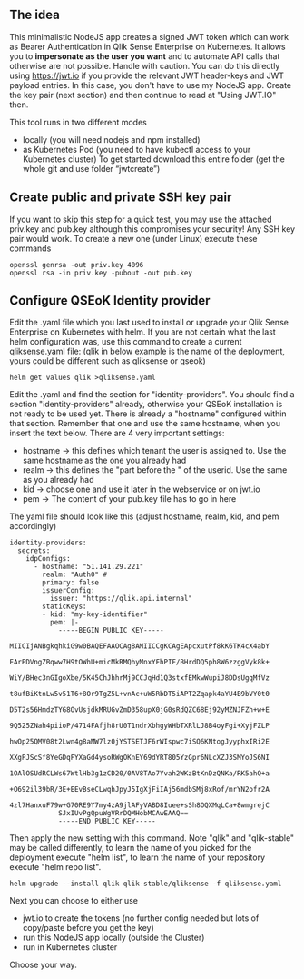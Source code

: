  ## The idea
This minimalistic NodeJS app creates a signed JWT token which can work as Bearer Authentication in Qlik Sense Enterprise on Kubernetes. It allows you to **impersonate as the user you want** and to automate API calls that otherwise are not possible. Handle with caution.
You can do this directly using https://jwt.io if you provide the relevant JWT header-keys and JWT payload entries. In this case, you don't have to use my NodeJS app. Create the key pair (next section) and then continue to read at "Using JWT.IO" then.

This tool runs in two different modes
 - locally (you will need nodejs and npm installed)
 - as Kubernetes Pod (you need to have kubectl access to your Kubernetes cluster)
To get started download this entire folder (get the whole git and use folder “jwtcreate”)

## Create public and private SSH key pair
If you want to skip this step for a quick test, you may use the attached priv.key and pub.key although this compromises your security!
Any SSH key pair would work. To create a new one (under Linux) execute these commands
```
openssl genrsa -out priv.key 4096
openssl rsa -in priv.key -pubout -out pub.key
```
## Configure QSEoK Identity provider
Edit the .yaml file which you last used to install or upgrade your Qlik Sense Enterprise on Kubernetes with helm. If you are not certain what the last helm configuration was, use this command to create a current qliksense.yaml file: (qlik in below example is the name of the deployment, yours could be different such as qliksense or qseok)
```
helm get values qlik >qliksense.yaml
``` 
Edit the .yaml and find the section for "identity-providers". You should find a section "identity-providers" already, otherwise your QSEoK installation is not ready to be used yet. There is already a "hostname" configured within that section. Remember that one and use the same hostname, when you insert the text below. There are 4 very important settings:
 * hostname -> this defines which tenant the user is assigned to. Use the same hostname as the one you already had 
 * realm -> this defines the "part before the \" of the userid. Use the same as you already had
 * kid -> choose one and use it later in the webservice or on jwt.io
 * pem -> The content of your pub.key file has to go in here

The yaml file should look like this (adjust hostname, realm, kid, and pem accordingly)
```
identity-providers:
  secrets:
    idpConfigs:
      - hostname: "51.141.29.221"
        realm: "Auth0" #
        primary: false
        issuerConfig:
          issuer: "https://qlik.api.internal"
        staticKeys:
        - kid: "my-key-identifier"
          pem: |-
            -----BEGIN PUBLIC KEY-----
            MIICIjANBgkqhkiG9w0BAQEFAAOCAg8AMIICCgKCAgEApcxutPf8kK6TK4cX4abY
            EArPDVngZBqww7H9tOWhU+micMkRMQhyMnxYFhPIF/BHrdDQ5ph8W6zzggVyk8k+
            WiY/BHec3nGIgoXbe/5K45ChJhhrMj9CCJqHd1Q3stxfEMkwWupiJ8DDsUgqMfVz
            t8ufBiKtnLw5v51T6+8Or9TgZ5L+vnAc+uW5RbDT5iAPT2Zqapk4aYU4B9bVY0t0
            D5T2s56HmdzTYG8OvUsjdkMRUGvZmD358upX0jG0sRdQZC68Ej92yMZNJFZh+w+E
            9Q525ZNah4piioP/4714FAfjh8rU0T1ndrXbhgyWHbTXRlLJ8B4oyFgi+XyjFZLP
            hwOp25QMV08t2Lwn4g8aMW7lz0jYSTSETJF6rWIspwc7iSQ6KNtogJyyphxIRi2E
            XXgPJScSf8YeGDqFYXaGd4ysoRWgOKnEY69dYRT805YzGpr6NLcXZJ3SMYoJS6NI
            1OAlOSUdRCLWs67WtlHb3g1zCD20/0AV8TAo7Yvah2WKzBtKnDzQNKa/RK5ahQ+a
            +O692il39bR/3E+EEvBseCLwqhJpyJ5IgXjFiIAj56mdbSMj8xRof/mrYN2ofr2A
            4zl7HanxuF79w+G70RE9Y7my4zA9jlAFyVABD8Iuee+sSh8OQXMqLCa+8wmgrejC
            SJxIUvPgQpuWgVRrDQMHobMCAwEAAQ==
            -----END PUBLIC KEY-----
```
Then apply the new setting with this command. Note "qlik" and "qlik-stable" may be called differently, to learn the name of you picked for the deployment execute "helm list", to learn the name of your repository execute "helm repo list".
```
helm upgrade --install qlik qlik-stable/qliksense -f qliksense.yaml
```
Next you can choose to either use
 - jwt.io to create the tokens (no further config needed but lots of copy/paste before you get the key)
 - run this NodeJS app locally (outside the Cluster)
 - run in Kubernetes cluster 
 
Choose your way. 

